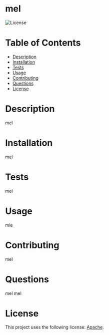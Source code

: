 # mel

![License](https://img.shields.io/badge/License-Apache%202.0-blue.svg)

# Table of Contents 
  -   [Description](#Description)
  -   [Installation](#Installation)
  -   [Tests](#Tests)
  -   [Usage](#Usage)
  -   [Contributing](#Contributing)
  -   [Questions](#Questions)
  -   [License](#License) 

# Description
mel 

# Installation
mel 

# Tests
mel

# Usage
mle

# Contributing 
mel

# Questions
mel
mel

# License 
This project uses the following license: [Apache](https://opensource.org/licenses/Apache-2.0).
